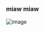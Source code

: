 ### miaw miaw

![image](https://www.nrcm.org/wp-content/uploads/2018/03/raccoon-in-winter-2-South-China-Jayne-Winters.jpg)